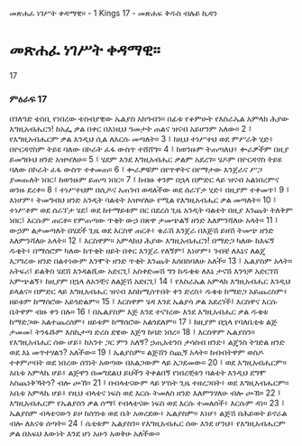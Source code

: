 ﻿
 መጽሐፈ ነገሥት ቀዳማዊ። - 1 Kings 17 - መጽሐፍ ቅዱስ ብሉይ ኪዳን
# መጽሐፈ ነገሥት ቀዳማዊ።
17
### ምዕራፍ 17
በገለዓድ ቴስቢ የነበረው ቴስብያዊው ኤልያስ አክዓብን። በፊቱ የቆምሁት የእስራኤል አምላክ ሕያው እግዚአብሔርን! ከአፌ ቃል በቀር በእነዚህ ዓመታት ጠልና ዝናብ አይሆንም አለው።
2 ፤ የእግዚአብሔርም ቃል እንዲህ ሲል ለእርሱ መጣለት።
3 ፤ ከዚህ ተነሥተህ ወደ ምሥራቅ ሂድ፥ በዮርዳኖስም ትይዩ ባለው በኮራት ፈፋ ውስጥ ተሸሸግ።
4 ፤ ከወንዙም ትጠጣለህ፥ ቍራዎችም በዚያ ይመግቡህ ዘንድ አዝዣለሁ።
5 ፤ ሄደም እንደ እግዚአብሔር ቃልም አደረገ። ሄዶም በዮርዳኖስ ትይዩ ባለው በኮራት ፈፋ ውስጥ ተቀመጠ።
6 ፤ ቍራዎቹም በየጥዋትና በየማታው እንጀራና ሥጋ ያመጡለት ነበር፤ ከወንዙም ይጠጣ ነበር።
7 ፤ ከብዙ ቀንም በኋላ በምድር ላይ ዝናብ አልነበረምና ወንዙ ደረቀ።
8 ፤ ተነሥተህም በሲዶና አጠገብ ወዳለችው ወደ ሰራፕታ ሂድ፥ በዚያም ተቀመጥ፤
9 ፤ እነሆም፥ ትመግብህ ዘንድ አንዲት ባልቴት አዝዣለሁ የሚል የእግዚአብሔር ቃል መጣለት።
10 ፤ ተነሥቶም ወደ ሰራፕታ ሄደ፤ ወደ ከተማይቱም በር በደረሰ ጊዜ አንዲት ባልቴት በዚያ እንጨት ትለቅም ነበር፤ እርሱም ጠርቶ። የምጠጣው ጥቂት ውኃ በጽዋ ታመጭልኝ ዘንድ እለምንሻለሁ አላት።
11 ፤ ውኃም ልታመጣለት በሄደች ጊዜ ወደ እርስዋ ጠርቶ፥ ቁራሽ እንጀራ በእጅሽ ይዘሽ ትመጭ ዘንድ እለምንሻለሁ አላት።
12 ፤ እርስዋም። አምላክህ ሕያው እግዚአብሔርን! በማድጋ ካለው ከእፍኝ ዱቄት፥ በማሰሮም ካለው ከጥቂት ዘይት በቀር እንጀራ የለኝም፤ እነሆም፥ ገብቼ ለእኔና ለልጄ እጋግረው ዘንድ በልተነውም እንሞት ዘንድ ጥቂት እንጨት እሰበስባለሁ አለች።
13 ፤ ኤልያስም አላት። አትፍሪ፤ ይልቅስ ሄደሽ እንዳልሺው አድርጊ፤ አስቀድመሽ ግን ከዱቄቱ ለእኔ ታናሽ እንጎቻ አድርገሽ አምጭልኝ፥ ከዚያም በኋላ ለአንቺና ለልጅሽ አድርጊ፤
14 ፤ የእስራኤል አምላክ እግዚአብሔር እንዲህ ይላልና። በምድር ላይ እግዚአብሔር ዝናብ እስከሚሰጥበት ቀን ድረስ፥ ዱቄቱ ከማድጋ አይጨረስም፥ ዘይቱም ከማሰሮው አይጎድልም።
15 ፤ እርስዋም ሄዳ እንደ ኤልያሳ ቃል አደረገች፤ እርስዋና እርሱ ቤትዋም ብዙ ቀን በሉ።
16 ፤ በኤልያስም እጅ እንደ ተናገረው እንደ እግዚአብሔር ቃል ዱቄቱ ከማድጋው አልተጨረሰም፥ ዘይቱም ከማሰሮው አልጎደለም።
17 ፤ ከዚያም በኋላ የባለቤቲቱ ልጅ ታመመ፤ ትንፋሹም እስኪታጣ ድረስ ደዌው እጅግ ከባድ ነበረ።
18 ፤ እርስዋም ኤልያስን። የእግዚአብሔር ሰው ሆይ፥ ከአንተ ጋር ምን አለኝ? ኃጢአቴንስ ታሳስብ ዘንድ፥ ልጄንስ ትገድል ዘንድ ወደ እኔ መጥተሃልን? አለችው።
19 ፤ ኤልያስም። ልጅሽን ስጪኝ አላት። ከብብትዋም ወስዶ ተቀምጦበት ወደ ነበረው ሰገነት አወጣው በአልጋውም ላይ አጋደመው።
20 ፤ ወደ እግዚአብሔርም። አቤቱ አምላኬ ሆይ፥ ልጅዋን በመግደልህ ይህችን ትቀልበኝ የነበረቺቱን ባልቴት እንዲህ ደግሞ አስጨነቅኻትን? ብሎ ጮኸ።
21 ፤ በብላቴናውም ላይ ሦስት ጊዜ ተዘረጋበት፥ ወደ እግዚአብሔርም። አቤቱ አምላኬ ሆይ፥ የዚህ ብላቴና ነፍስ ወደ እርሱ ትመለስ ዘንድ እለምንሃለሁ ብሎ ጮኸ።
22 ፤ እግዚአብሔርም የኤልያስን ቃል ሰማ፤ የብላቴናው ነፍስ ወደ እርሱ ተመለሰች፥ እርሱም ዳነ።
23 ፤ ኤልያስም ብላቴናውን ይዞ ከሰገነቱ ወደ ቤት አወረደው፥ ኤልያስም። እነሆ፥ ልጅሽ በሕይወት ይኖራል ብሎ ለእናቱ ሰጣት።
24 ፤ ሴቲቱም ኤልያስን። የእግዚአብሔር ሰው እንደ ሆንህ፥ የእግዚአብሔርም ቃል በአፍህ እውነት እንደ ሆነ አሁን አወቅሁ አለችው። 
